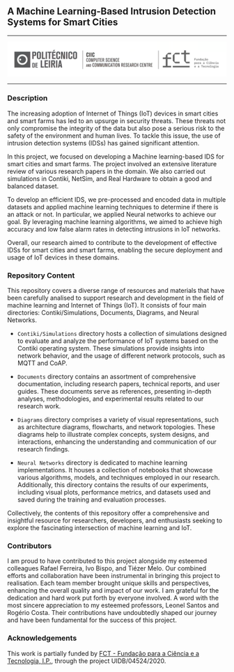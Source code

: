 ## A Machine Learning-Based Intrusion Detection Systems for Smart Cities

---

<p align="center">
<img src="../Assets/CIIC_logo.png" width="1000px"/>
</p>

---

### Description

The increasing adoption of Internet of Things (IoT) devices in smart cities and smart farms has led to an upsurge in security threats. These threats not only compromise the integrity of the data but also pose a serious risk to the safety of the environment and human lives. To tackle this issue, the use of intrusion detection systems (IDSs) has gained significant attention.

In this project, we focused on developing a Machine learning-based IDS for smart cities and smart farms. The project involved an extensive literature review of various research papers in the domain. We also carried out simulations in Contiki, NetSim, and Real Hardware to obtain a good and balanced dataset.

To develop an efficient IDS, we pre-processed and encoded data in multiple datasets and applied machine learning techniques to determine if there is an attack or not. In particular, we applied Neural networks to achieve our goal. By leveraging machine learning algorithms, we aimed to achieve high accuracy and low false alarm rates in detecting intrusions in IoT networks.

Overall, our research aimed to contribute to the development of effective IDSs for smart cities and smart farms, enabling the secure deployment and usage of IoT devices in these domains.

### Repository Content

This repository covers a diverse range of resources and materials that have been carefully analised to support research and development in the field of machine learning and Internet of Things (IoT). It consists of four main directories: Contiki/Simulations, Documents, Diagrams, and Neural Networks.

- `Contiki/Simulations` directory hosts a collection of simulations designed to evaluate and analyze the performance of IoT systems based on the Contiki operating system. These simulations provide insights into network behavior, and the usage of different network protocols, such as MQTT and CoAP.

- `Documents` directory contains an assortment of comprehensive documentation, including research papers, technical reports, and user guides. These documents serve as references, presenting in-depth analyses, methodologies, and experimental results related to our research work.

- `Diagrams` directory comprises a variety of visual representations, such as architecture diagrams, flowcharts, and network topologies. These diagrams help to illustrate complex concepts, system designs, and interactions, enhancing the understanding and communication of our research findings.

- `Neural Networks` directory is dedicated to machine learning implementations. It houses a collection of notebooks that showcase various algorithms, models, and techniques employed in our research. Additionally, this directory contains the results of our experiments, including visual plots, performance metrics, and datasets used and saved during the training and evaluation processes.

Collectively, the contents of this repository offer a comprehensive and insightful resource for researchers, developers, and enthusiasts seeking to explore the fascinating intersection of machine learning and IoT.


### Contributors

I am proud to have contributed to this project alongside my esteemed colleagues Rafael Ferreira, Ivo Bispo, and Tiézer Melo. Our combined efforts and collaboration have been instrumental in bringing this project to realisation. Each team member brought unique skills and perspectives, enhancing the overall quality and impact of our work. I am grateful for the dedication and hard work put forth by everyone involved. A word with the most sincere appreciation to my esteemed professors, Leonel Santos and Rogério Costa. Their contributions have undoubtedly shaped our journey and have been fundamental for the success of this project.


### Acknowledgements

This work is partially funded by [FCT - Fundação para a Ciência e a Tecnologia, I.P.](https://www.fct.pt/), through the project UIDB/04524/2020.
